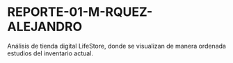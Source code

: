 # REPORTE-01-M-RQUEZ-ALEJANDRO
Análisis de tienda digital LifeStore, donde se visualizan de manera ordenada estudios del inventario actual.
